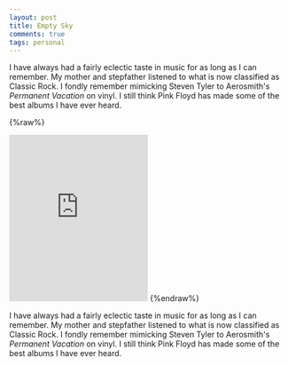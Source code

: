 ```yaml
---
layout: post
title: Empty Sky
comments: true
tags: personal
---
```


I have always had a fairly eclectic taste in music for as long as I can remember. My mother and stepfather listened to what is now classified as Classic Rock. I fondly remember mimicking Steven Tyler to Aerosmith's _Permanent Vacation_ on vinyl. I still think Pink Floyd has made some of the best albums I have ever heard.

{%raw%}
<iframe src="https://widgets.itunes.apple.com/widget.html?c=us&brc=FFFFFF&blc=FFFFFF&trc=FFFFFF&tlc=FFFFFF&d=&t=&m=music&e=album&w=250&h=300&ids=379800&wt=discovery&partnerId=&affiliate_id=&at=11lLcw&ct=" frameborder=0 style="overflow-x:hidden;overflow-y:hidden;width:250px;height: 300px;border:0px;" class="album"></iframe>
{%endraw%}

I have always had a fairly eclectic taste in music for as long as I can remember. My mother and stepfather listened to what is now classified as Classic Rock. I fondly remember mimicking Steven Tyler to Aerosmith's _Permanent Vacation_ on vinyl. I still think Pink Floyd has made some of the best albums I have ever heard.